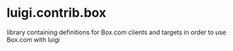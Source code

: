 # luigi.contrib.box
library containing definitions for Box.com clients and targets in order to use Box.com with luigi
